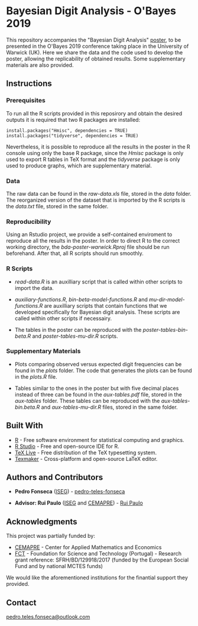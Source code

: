 # Bayesian Digit Analysis - O'Bayes 2019 

This repository accompanies the "Bayesian Digit Analysis" [poster](https://github.com/pedro-teles-fonseca/bda-poster-warwick/blob/master/poster.pdf), to be presented in the O'Bayes 2019 conference taking place in the University of Warwick (UK). Here we share the data and the code used to develop the poster, allowing the replicability of obtained results. Some supplementary materials are also provided.  

## Instructions

### Prerequisites

To run all the R scripts provided in this reposirory and obtain the desired outputs it is required that two R packages are installed:

```
install.packages("Hmisc", dependencies = TRUE)
install.packages("tidyverse", dependencies = TRUE) 
```
Nevertheless, it is possible to reproduce all the results in the poster in the R console using only the base R package, since the *Hmisc* package is only used to export R tables in TeX format and the *tidyverse* package is only used to produce graphs, which are supplementary material. 

### Data

The raw data can be found in the *raw-data.xls* file, stored in the *data* folder. The reorganized version of the dataset that is imported by the R scripts is the *data.txt* file, stored in the same folder. 

### Reproducibility

Using an Rstudio project, we provide a self-contained enviroment to reproduce all the results in the poster. In order to direct R to the correct working directory, the *bda-poster-warwick.Rproj* file should be run beforehand. After that, all R scripts should run smoothly.

### R Scripts

* *read-data.R* is an auxilliary script that is called within other scripts to import the data. 

* *auxiliary-functions.R*, *bin-beta-model-functions.R* and *mu-dir-model-functions.R* are auxilliary scripts that
contain functions that we developed specifically for Bayesian digit analysis. These scripts are called within other scripts if necessairy. 

* The tables in the poster can be reproduced with the *poster-tables-bin-beta.R* and *poster-tables-mu-dir.R* scripts.

### Supplementary Materials

* Plots comparing observed versus expected digit frequencies can be found in the *plots* folder. The code that generates the plots can be found in the *plots.R* file.

* Tables similar to the ones in the poster but with five decimal places instead of three can be found in the *aux-tables.pdf* file, stored in the *aux-tables* folder. These tables can be reproduced with the *aux-tables-bin.beta.R* and *aux-tables-mu-dir.R* files, stored in the same folder.

## Built With

* [R](https://www.r-project.org) - Free software environment for statistical computing and graphics.
* [R Studio](https://www.rstudio.com) - Free and open-source IDE for R.
* [TeX Live](https://www.tug.org/texlive/) - Free distribution of the TeX typesetting system.
* [Texmaker](https://www.xm1math.net/texmaker/) - Cross-platform and open-source LaTeX editor.

## Authors and Contributors

* **Pedro Fonseca** ([ISEG](https://www.iseg.ulisboa.pt/aquila/instituicao/ISEG/)) - [pedro-teles-fonseca](https://github.com/pedro-teles-fonseca) 

* **Advisor: Rui Paulo** ([ISEG](https://www.iseg.ulisboa.pt/aquila/instituicao/ISEG/) and [CEMAPRE](https://cemapre.iseg.ulisboa.pt)) - [Rui Paulo](https://www.iseg.ulisboa.pt/aquila/homepage/rui)

## Acknowledgments

This project was partially funded by:

* [CEMAPRE](https://cemapre.iseg.ulisboa.pt) - Center for Applied Mathematics and Economics
* [FCT](https://www.fct.pt/index.phtml.en) - Foundation for Science and Technology (Portugal) - Research grant reference: SFRH/BD/129918/2017 (funded by the European Social Fund and by national MCTES funds)

We would like the aforementioned institutions for the finantial support they provided.

## Contact

pedro.teles.fonseca@outlook.com



